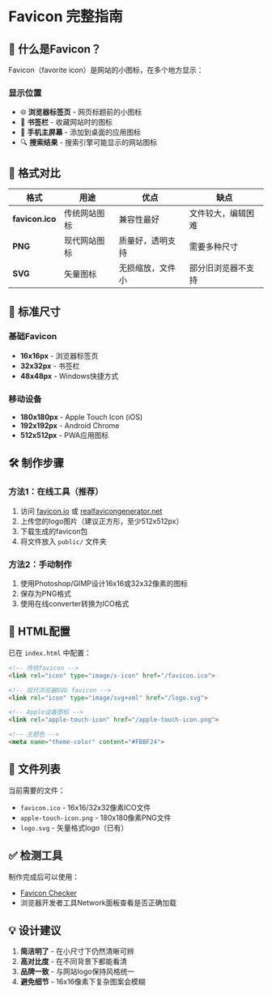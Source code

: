 # Favicon 完整指南

## 📱 什么是Favicon？

Favicon（favorite icon）是网站的小图标，在多个地方显示：

### 显示位置
- 🌐 **浏览器标签页** - 网页标题前的小图标
- 🔖 **书签栏** - 收藏网站时的图标
- 📱 **手机主屏幕** - 添加到桌面的应用图标
- 🔍 **搜索结果** - 搜索引擎可能显示的网站图标

## 🎨 格式对比

| 格式 | 用途 | 优点 | 缺点 |
|------|------|------|------|
| **favicon.ico** | 传统网站图标 | 兼容性最好 | 文件较大，编辑困难 |
| **PNG** | 现代网站图标 | 质量好，透明支持 | 需要多种尺寸 |
| **SVG** | 矢量图标 | 无损缩放，文件小 | 部分旧浏览器不支持 |

## 📏 标准尺寸

### 基础Favicon
- **16x16px** - 浏览器标签页
- **32x32px** - 书签栏
- **48x48px** - Windows快捷方式

### 移动设备
- **180x180px** - Apple Touch Icon (iOS)
- **192x192px** - Android Chrome
- **512x512px** - PWA应用图标

## 🛠️ 制作步骤

### 方法1：在线工具（推荐）
1. 访问 [favicon.io](https://favicon.io) 或 [realfavicongenerator.net](https://realfavicongenerator.net)
2. 上传您的logo图片（建议正方形，至少512x512px）
3. 下载生成的favicon包
4. 将文件放入 `public/` 文件夹

### 方法2：手动制作
1. 使用Photoshop/GIMP设计16x16或32x32像素的图标
2. 保存为PNG格式
3. 使用在线converter转换为ICO格式

## 📝 HTML配置

已在 `index.html` 中配置：

```html
<!-- 传统favicon -->
<link rel="icon" type="image/x-icon" href="/favicon.ico">

<!-- 现代浏览器SVG favicon -->
<link rel="icon" type="image/svg+xml" href="/logo.svg">

<!-- Apple设备图标 -->
<link rel="apple-touch-icon" href="/apple-touch-icon.png">

<!-- 主题色 -->
<meta name="theme-color" content="#FBBF24">
```

## 📁 文件列表

当前需要的文件：
- `favicon.ico` - 16x16/32x32像素ICO文件
- `apple-touch-icon.png` - 180x180像素PNG文件
- `logo.svg` - 矢量格式logo（已有）

## ✅ 检测工具

制作完成后可以使用：
- [Favicon Checker](https://realfavicongenerator.net/favicon_checker)
- 浏览器开发者工具Network面板查看是否正确加载

## 💡 设计建议

1. **简洁明了** - 在小尺寸下仍然清晰可辨
2. **高对比度** - 在不同背景下都能看清
3. **品牌一致** - 与网站logo保持风格统一
4. **避免细节** - 16x16像素下复杂图案会模糊